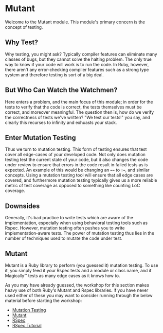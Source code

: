 # Mutant
Welcome to the Mutant module. This module's primary concern is the concept of testing.

## Why Test?
Why testing, you might ask? Typically compiler features can eliminate many classes of bugs, but they cannot solve the halting problem. The only true way to know if your code will work is to run the code. In Ruby, however, there aren't any error-checking compiler features such as a strong type system and therefore testing is sort of a big deal.

## But Who Can Watch the Watchmen?
Here enters a problem, and the main focus of this module; in order for the tests to verify that the code is correct, the tests themselves must be correct, and moreover meaningful. The question then is, how do we verify the correctness of tests we've written? "We test our tests!" you say, and clearly this recurses to infinity and exhuasts your stack.

## Enter Mutation Testing
Thus we turn to mutation testing. This form of testing ensures that test cover all edge-cases of your developed code. Not only does mutation testing test the current state of your code, but it also changes the code under review to ensure that errors in the code result in failed tests as is expected. An example of this would be changing an `==` to `!=`, and similar concepts.  Using a mutation testing tool will ensure that all edge cases are covered, and furthermore mutation testing typically gives us a more reliable metric of test coverage as opposed to something like counting LoC coverage.

## Downsides
Generally, it's bad practice to write tests which are aware of the implementation, especially when using behavioral testing tools such as Rspec. However, mutation testing often pushes you to write implementation-aware tests. The power of mutation testing thus lies in the number of techniques used to mutate the code under test.

## Mutant
Mutant is a Ruby library to perform (you guessed it) mutation testing. To use it, you simply feed it your Rspec tests and a module or class name, and it  Magically&trade; tests as many edge cases as it knows how to.

As you may have already guessed, the workshop for this section makes heavy use of both Ruby's Mutant and Rspec libraries.  If you have never used either of these you may want to consider running through the below material before starting the workshop:

* [Mutation Testing](http://en.wikipedia.org/wiki/Mutation_testing)
* [Mutant](https://github.com/mbj/mutant#readme)
* [RSpec](http://rspec.info/)
* [RSpec Tutorial](http://blog.davidchelimsky.net/blog/2007/05/14/an-introduction-to-rspec-part-i/)
